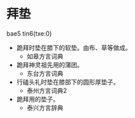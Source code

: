 # 拜垫
bae5 tin6(txe:0)
+ 跪拜时垫在膝下的软垫。由布、草等做成。
  * 如皋方言词典
+ 跪拜神灵祖先用的蒲团。
  * 东台方言词典
+ 行磕头礼时垫在膝部下的圆形厚垫子。
  * 泰州方言词典2
+ 跪拜用的垫子。
  * 泰兴方言辞典
